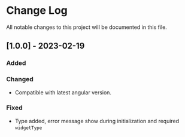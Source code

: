 
# Change Log
All notable changes to this project will be documented in this file.
 
## [1.0.0] - 2023-02-19
 
### Added
 
### Changed
  
- Compatible with latest angular version.
 
### Fixed
 
- Type added, error message show during initialization and required `widgetType`
